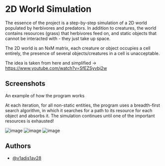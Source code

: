 
# 2D World Simulation

The essence of the project is a step-by-step simulation of a 2D world populated by herbivores and predators. In addition to creatures, the world contains resources (grass) that herbivores feed on, and static objects that cannot be interacted with - they just take up space.

The 2D world is an NxM matrix, each creature or object occupies a cell entirely, the presence of several objects/creatures in a cell is unacceptable.

The idea is taken from here and simplified -> https://www.youtube.com/watch?v=SfEZSyvbj2w


## Screenshots

An example of how the program works

At each iteration, for all non-static entities, the program uses a breadth-first search algorithm, in which it searches for a path to its resource for each object and absorbs it. The simulation continues until one of the important resources is exhausted!

![image](https://github.com/user-attachments/assets/28c92ce8-e38a-48dd-a8bd-7e4698880b47)
![image](https://github.com/user-attachments/assets/b6b0809a-ec57-4e50-9c2a-1b177c3ee044)
![image](https://github.com/user-attachments/assets/0e555c1c-e05d-4c28-89d3-21d71dc99db1)

## Authors

- [@v1adis1av28](https://github.com/v1adis1av28)

